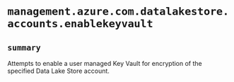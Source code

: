 # `management.azure.com.datalakestore.accounts.enablekeyvault`

## `summary`
Attempts to enable a user managed Key Vault for encryption of the specified Data Lake Store account.


